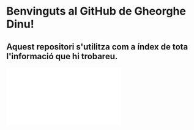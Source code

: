 # Benvinguts al GitHub de Gheorghe Dinu!

## Aquest repositori s'utilitza com a índex de tota l'informació que hi trobareu.

![Instal·lació distribució Linux en màquina virtual](./manteph/modul1/blob/main/Documentaci%C3%B3/Instal%C2%B7laci%C3%B3%20distribuci%C3%B3%20linux%20en%20maquina%20virtual/README.md)